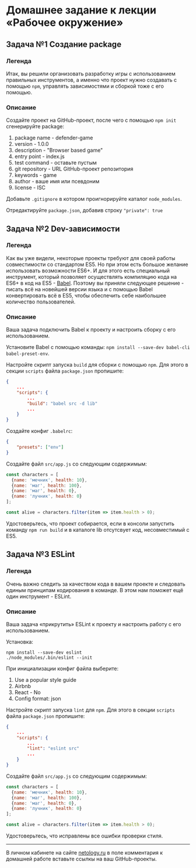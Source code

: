 # Домашнее задание к лекции «Рабочее окружение»

## Задача №1 Создание package

### Легенда

Итак, вы решили организовать разработку игры с использованием правильных инструментов, а именно что проект нужно создавать с помощью `npm`, управлять зависимостями и сборкой тоже с его помощью. 

### Описание

Создайте проект на GitHub-проект, после чего с помощью `npm init` сгенерируйте package:
1. package name - defender-game
1. version - 1.0.0
1. description - "Browser based game"
1. entry point - index.js
1. test command - оставьте пустым
1. git repository - URL GitHub-проект репозитория 
1. keywords - game
1. author - ваше имя или псевдоним
1. license - ISC

Добавьте `.gitignore` в котором проигнорируйте каталог `node_modules`.

Отредактируйте `package.json`, добавив строку `"private": true`

## Задача №2 Dev-зависимости

### Легенда

Как вы уже видели, некоторые проекты требуют для своей работы совместимости со стандартом ES5. Но при этом есть большое желание использовать возможности ES6+. И для этого есть специальный инструмент, который позволяет осуществлять компиляцию кода на ES6+ в код на ES5 - [Babel](https://babeljs.io). Поэтому вы приняли следующее решение - писать всё на новейшей версии языка и с помощью Babel конвертировать всё в ES5, чтобы обеспечить себе наибольшее количество пользователей.

### Описание

Ваша задача подключить Babel к проекту и настроить сборку с его использованием.

Установите Babel с помощью команды: `npm install --save-dev babel-cli babel-preset-env`.

Настройте скрипт запуска `build` для сборки с помощью `npm`. Для этого в секции `scripts` файла `package.json` пропишите:
```json
{
    ...
    "scripts": {
        ...
        "build": "babel src -d lib"
        ...
    }
}
```

Создайте конфиг `.babelrc`:
```json
{
    "presets": ["env"]
}
```

Создайте файл `src/app.js` со следующим содержимым:
```javascript
const characters = [
  {name: 'мечник', health: 10},
  {name: 'маг', health: 100},
  {name: 'маг', health: 0},
  {name: 'лучник', health: 0}
];

const alive = characters.filter(item => item.health > 0);
```

Удостоверьтесь, что проект собирается, если в консоли запустить команду `npm run build` и в каталоге lib отсутсвует код, несовместимый с ES5.

## Задача №3 ESLint

### Легенда

Очень важно следить за качеством кода в вашем проекте и следовать единым принципам кодирования в команде. В этом нам поможет ещё один инструмент - ESLint.

### Описание

Ваша задача «прикрутить» ESLint к проекту и настроить работу с его использованием.

Установка:
```shell
npm install --save-dev eslint
./node_modules/.bin/eslint --init
```

При инициализации конфиг файла выберите:
1. Use a popular style guide
1. Airbnb
1. React - No
1. Config format: json

Настройте скрипт запуска `lint` для `npm`. Для этого в секции `scripts` файла `package.json` пропишите:
```json
{
    ...
    "scripts": {
        ...
        "lint": "eslint src"
        ...
    }
}
```

Создайте файл `src/app.js` со следующим содержимым:
```javascript
const characters = [
  {name: 'мечник', health: 10},
  {name: 'маг', health: 100},
  {name: 'маг', health: 0},
  {name: 'лучник', health: 0}
];

const alive = characters.filter(item => item.health > 0);
```

Удостоверьтесь, что исправлены все ошибки проверки стиля.

---
В личном кабинете на сайте [netology.ru](http://netology.ru/) в поле комментария к домашней работе вставьте ссылкы на ваш GitHub-проекты.